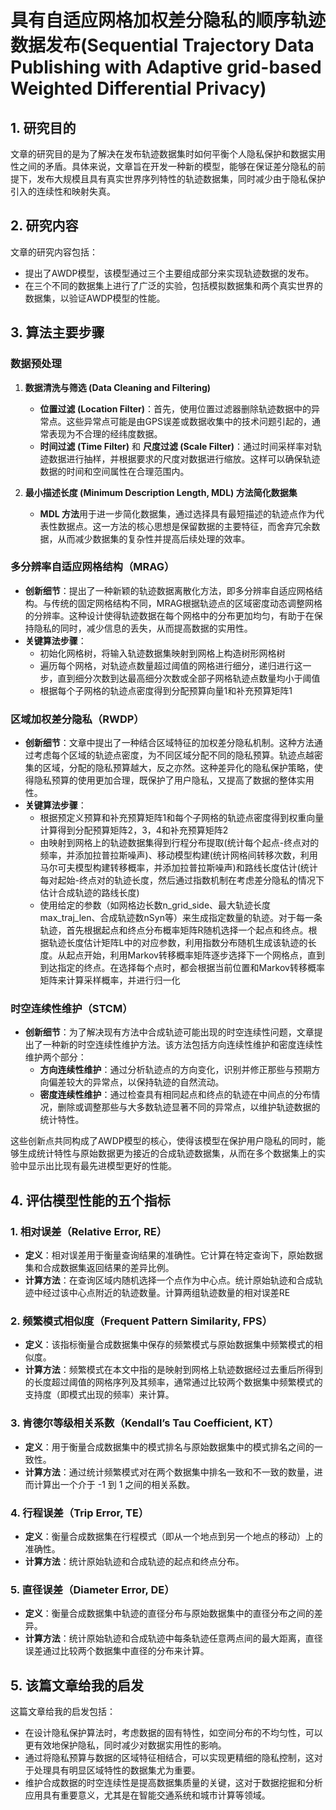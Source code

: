 # 具有自适应网格加权差分隐私的顺序轨迹数据发布(Sequential Trajectory Data Publishing with  Adaptive grid-based Weighted Differential  Privacy)

## 1. 研究目的
文章的研究目的是为了解决在发布轨迹数据集时如何平衡个人隐私保护和数据实用性之间的矛盾。具体来说，文章旨在开发一种新的模型，能够在保证差分隐私的前提下，发布大规模且具有真实世界序列特性的轨迹数据集，同时减少由于隐私保护引入的连续性和映射失真。


## 2. 研究内容
文章的研究内容包括：
- 提出了AWDP模型，该模型通过三个主要组成部分来实现轨迹数据的发布。
- 在三个不同的数据集上进行了广泛的实验，包括模拟数据集和两个真实世界的数据集，以验证AWDP模型的性能。

## 3. 算法主要步骤
### 数据预处理
1. **数据清洗与筛选 (Data Cleaning and Filtering)**  
   - **位置过滤 (Location Filter)**：首先，使用位置过滤器删除轨迹数据中的异常点。这些异常点可能是由GPS误差或数据收集中的技术问题引起的，通常表现为不合理的经纬度数据。  
   - **时间过滤 (Time Filter)** 和 **尺度过滤 (Scale Filter)**：通过时间采样率对轨迹数据进行抽样，并根据要求的尺度对数据进行缩放。这样可以确保轨迹数据的时间和空间属性在合理范围内。

2. **最小描述长度 (Minimum Description Length, MDL) 方法简化数据集**  
   - **MDL 方法**用于进一步简化数据集，通过选择具有最短描述的轨迹点作为代表性数据点。这一方法的核心思想是保留数据的主要特征，而舍弃冗余数据，从而减少数据集的复杂性并提高后续处理的效率。

### 多分辨率自适应网格结构（MRAG）
- **创新细节**：提出了一种新颖的轨迹数据离散化方法，即多分辨率自适应网格结构。与传统的固定网格结构不同，MRAG根据轨迹点的区域密度动态调整网格的分辨率。这种设计使得轨迹数据在每个网格中的分布更加均匀，有助于在保持隐私的同时，减少信息的丢失，从而提高数据的实用性。
- **关键算法步骤**：
    - 初始化网格树，将输入轨迹数据集映射到网格上构造树形网格树
    - 遍历每个网格，对轨迹点数量超过阈值的网格进行细分，递归进行这一步，直到细分次数到达最高细分次数或全部子网格轨迹点数量均小于阈值
    - 根据每个子网格的轨迹点密度得到分配预算向量1和补充预算矩阵1

### 区域加权差分隐私（RWDP）
- **创新细节**：文章中提出了一种结合区域特征的加权差分隐私机制。这种方法通过考虑每个区域的轨迹点密度，为不同区域分配不同的隐私预算。轨迹点越密集的区域，分配的隐私预算越大，反之亦然。这种差异化的隐私保护策略，使得隐私预算的使用更加合理，既保护了用户隐私，又提高了数据的整体实用性。
- **关键算法步骤**：
    - 根据预定义预算和补充预算矩阵1和每个子网格的轨迹点密度得到权重向量计算得到分配预算矩阵2，3，4和补充预算矩阵2
    - 由映射到网格上的轨迹数据集得到行程分布提取(统计每个起点-终点对的频率，并添加拉普拉斯噪声)、移动模型构建(统计网格间转移次数，利用马尔可夫模型构建转移概率，并添加拉普拉斯噪声)和路线长度估计(统计每对起始-终点对的轨迹长度，然后通过指数机制在考虑差分隐私的情况下估计合成轨迹的路线长度)
    - 使用给定的参数（如网格边长数n_grid_side、最大轨迹长度max_traj_len、合成轨迹数nSyn等）来生成指定数量的轨迹。对于每一条轨迹，首先根据起点和终点分布概率矩阵R随机选择一个起点和终点。根据轨迹长度估计矩阵L中的对应参数，利用指数分布随机生成该轨迹的长度。从起点开始，利用Markov转移概率矩阵逐步选择下一个网格点，直到到达指定的终点。在选择每个点时，都会根据当前位置和Markov转移概率矩阵来计算采样概率，并进行归一化

### 时空连续性维护（STCM）
- **创新细节**：为了解决现有方法中合成轨迹可能出现的时空连续性问题，文章提出了一种新的时空连续性维护方法。该方法包括方向连续性维护和密度连续性维护两个部分：
  - **方向连续性维护**：通过分析轨迹点的方向变化，识别并修正那些与预期方向偏差较大的异常点，以保持轨迹的自然流动。
  - **密度连续性维护**：通过检查具有相同起点和终点的轨迹在中间点的分布情况，删除或调整那些与大多数轨迹显著不同的异常点，以维护轨迹数据的统计特性。

这些创新点共同构成了AWDP模型的核心，使得该模型在保护用户隐私的同时，能够生成统计特性与原始数据更为接近的合成轨迹数据集，从而在多个数据集上的实验中显示出比现有最先进模型更好的性能。

## 4. 评估模型性能的五个指标


### 1. 相对误差（Relative Error, RE）
- **定义**：相对误差用于衡量查询结果的准确性。它计算在特定查询下，原始数据集和合成数据集返回结果的差异比例。
- **计算方法**：在查询区域内随机选择一个点作为中心点。统计原始轨迹和合成轨迹中经过该中心点附近的轨迹数量。计算两组轨迹数量的相对误差RE

### 2. 频繁模式相似度（Frequent Pattern Similarity, FPS）
- **定义**：该指标衡量合成数据集中保存的频繁模式与原始数据集中频繁模式的相似度。
- **计算方法**：频繁模式在本文中指的是映射到网格上轨迹数据经过去重后所得到的长度超过阈值的网格序列及其频率，通常通过比较两个数据集中频繁模式的支持度（即模式出现的频率）来计算。

### 3. 肯德尔等级相关系数（Kendall’s Tau Coefficient, KT）
- **定义**：用于衡量合成数据集中的模式排名与原始数据集中的模式排名之间的一致性。
- **计算方法**：通过统计频繁模式对在两个数据集中排名一致和不一致的数量，进而计算出一个介于 -1 到 1 之间的相关系数。

### 4. 行程误差（Trip Error, TE）
- **定义**：衡量合成数据集在行程模式（即从一个地点到另一个地点的移动）上的准确性。
- **计算方法**：统计原始轨迹和合成轨迹的起点和终点分布。

### 5. 直径误差（Diameter Error, DE）
- **定义**：衡量合成数据集中轨迹的直径分布与原始数据集中的直径分布之间的差异。
- **计算方法**：统计原始轨迹和合成轨迹中每条轨迹任意两点间的最大距离，直径误差通过比较两个数据集中直径的分布来计算。

## 5. 该篇文章给我的启发
这篇文章给我的启发包括：
- 在设计隐私保护算法时，考虑数据的固有特性，如空间分布的不均匀性，可以更有效地保护隐私，同时减少对数据实用性的影响。
- 通过将隐私预算与数据的区域特征相结合，可以实现更精细的隐私控制，这对于处理具有明显区域特性的数据集尤为重要。
- 维护合成数据的时空连续性是提高数据集质量的关键，这对于数据挖掘和分析应用具有重要意义，尤其是在智能交通系统和城市计算等领域。